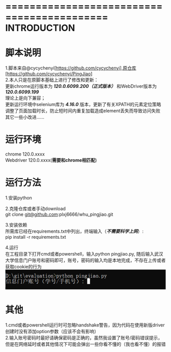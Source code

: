 ===========================================  
INTRODUCTION  
===========================================  
# 脚本说明
1.脚本来自@cycychenyi[https://github.com/cycychenyi],原仓库[https://github.com/cycychenyi/PingJiao]  
2.本人只是在原脚本基础上进行了修改和更新：  
    更新chrome运行版本为 ***120.0.6099.200（正式版本）*** 和WebDriver版本为 ***120.0.6099.199***  
    理论上是向下兼容；  
    更新运行环境中selenium库为 ***4.16.0*** 版本，更新了有关XPATH的元素定位策略  
    调整了页面加载时长，防止短时间内重复加载造成element丢失而导致访问失败  
    其它一些小改进......  

# 运行环境  
chrome 120.0.xxxx   
Webdriver 120.0.xxxx(**需要和chrome相匹配**)  

# 运行方法  
1.安装python  

2.克隆仓库或者手动download  
git clone git@github.com:plxj6666/whu_pingjiao.git  

3.安装依赖  
所需库已经在requirements.txt中列出，终端输入（***不需要科学上网***）:  
pip install -r requirements.txt  

4.运行  
在工程目录下打开cmd或者powershell，输入python pingjiao.py, 随后输入武汉大学信息门户账号和密码即可，账号，密码的输入均是本地完成，不存在上传或者获取cookie的行为  
![Alt text](./evaluation/image/image-1.png)

# 其他  
1.cmd或者powershell运行时可忽略handshake警告，因为代码在使用新版driver创建时没有添加option参数（应该不会有影响）  
2.输入账号密码时最好请确保密码是正确的，虽然我设置了账号/密码错误提示，但是在网络延时或者其他情况下可能会弹出一些你看不懂的（我也看不懂）的报错  
